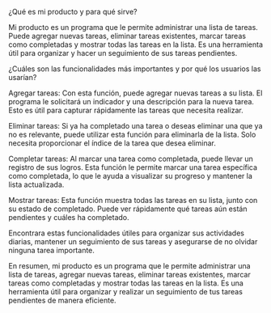 ¿Qué es mi producto y para qué sirve?

Mi producto es un programa que le permite administrar una lista de tareas. Puede agregar nuevas tareas, eliminar tareas existentes, marcar tareas como completadas y mostrar todas las tareas en la lista. Es una herramienta útil para organizar y hacer un seguimiento de sus tareas pendientes.

¿Cuáles son las funcionalidades más importantes y por qué los usuarios las usarían?

Agregar tareas: Con esta función, puede agregar nuevas tareas a su lista. El programa le solicitará un indicador y una descripción para la nueva tarea. Esto es útil para capturar rápidamente las tareas que necesita realizar.

Eliminar tareas: Si ya ha completado una tarea o deseas eliminar una que ya no es relevante, puede utilizar esta función para eliminarla de la lista. Solo necesita proporcionar el índice de la tarea que desea eliminar.

Completar tareas: Al marcar una tarea como completada, puede llevar un registro de sus logros. Esta función le permite marcar una tarea específica como completada, lo que le ayuda a visualizar su progreso y mantener la lista actualizada.

Mostrar tareas: Esta función muestra todas las tareas en su lista, junto con su estado de completado. Puede ver rápidamente qué tareas aún están pendientes y cuáles ha completado.

Encontrara estas funcionalidades útiles para organizar sus actividades diarias, mantener un seguimiento de sus tareas y asegurarse de no olvidar ninguna tarea importante.

En resumen, mi producto es un programa que le permite administrar una lista de tareas, agregar nuevas tareas, eliminar tareas existentes, marcar tareas como completadas y mostrar todas las tareas en la lista. Es una herramienta útil para organizar y realizar un seguimiento de tus tareas pendientes de manera eficiente.